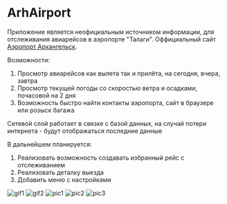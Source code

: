 # ArhAirport

Приложение является неофициальным источником информации, для отслеживания авиарейсов в аэропорте "Талаги". Оффициальный сайт [Аэропорт Архангельск](https://arh.aero/).

Возможности: 
1) Просмотр авиарейсов как вылета так и прилёта, на сегодня, вчера, завтра
2) Просмотр текущей погоды со скоростью ветра и осадками, почасовой на 2 дня
3) Возможность быстро найти контакты аэропорта, сайт в браузере или розыск багажа

Сетевой слой работает в связке с базой данных, на случай потери интернета - будут отображаться последние данные

В дальнейшем планируется:
1. Реализовать возможность создавать избранный рейс с отслеживанием
2. Реализовать деталку выезда
3. Добавить меню с настройками

![gif1](sm1.gif) ![gif2](sm2.gif)
![pic1](pic1.png) ![pic2](pic2.png)
![pic3](pic2.png)
